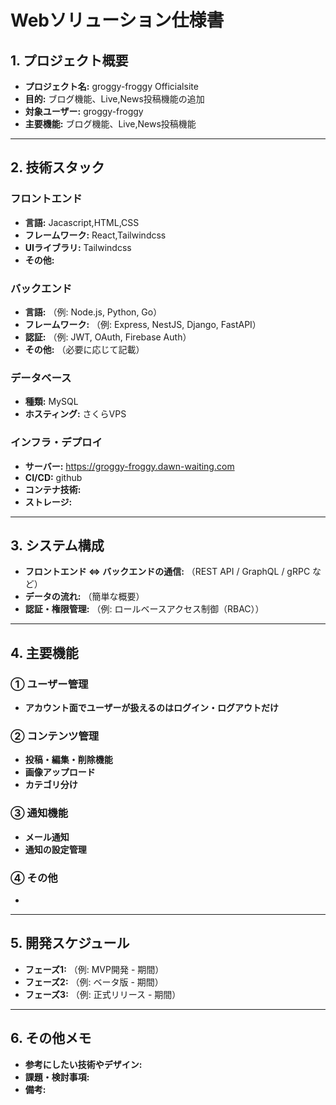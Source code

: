 # Webソリューション仕様書

## 1. プロジェクト概要

- **プロジェクト名:** groggy-froggy Officialsite
- **目的:** ブログ機能、Live,News投稿機能の追加
- **対象ユーザー:** groggy-froggy
- **主要機能:** ブログ機能、Live,News投稿機能

---

## 2. 技術スタック

### フロントエンド

- **言語:** Jacascript,HTML,CSS
- **フレームワーク:** React,Tailwindcss
- **UIライブラリ:** Tailwindcss
- **その他:**

### バックエンド

- **言語:** （例: Node.js, Python, Go）
- **フレームワーク:** （例: Express, NestJS, Django, FastAPI）
- **認証:** （例: JWT, OAuth, Firebase Auth）
- **その他:** （必要に応じて記載）

### データベース

- **種類:** MySQL
- **ホスティング:** さくらVPS

### インフラ・デプロイ

- **サーバー:** https://groggy-froggy.dawn-waiting.com
- **CI/CD:** github
- **コンテナ技術:**
- **ストレージ:**

---

## 3. システム構成

- **フロントエンド ⇔ バックエンドの通信:** （REST API / GraphQL / gRPC など）
- **データの流れ:** （簡単な概要）
- **認証・権限管理:** （例: ロールベースアクセス制御（RBAC））

---

## 4. 主要機能

### ① ユーザー管理

- **アカウント面でユーザーが扱えるのはログイン・ログアウトだけ**

### ② コンテンツ管理

- **投稿・編集・削除機能**
- **画像アップロード**
- **カテゴリ分け**

### ③ 通知機能

- **メール通知**
- **通知の設定管理**

### ④ その他

- 

---

## 5. 開発スケジュール

- **フェーズ1:** （例: MVP開発 - 期間）
- **フェーズ2:** （例: ベータ版 - 期間）
- **フェーズ3:** （例: 正式リリース - 期間）

---

## 6. その他メモ

- **参考にしたい技術やデザイン:**
- **課題・検討事項:**
- **備考:**
